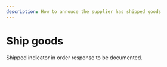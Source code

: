 ```yaml
---
description: How to annouce the supplier has shipped goods
---
```


# Ship goods

Shipped indicator in order response to be documented.

